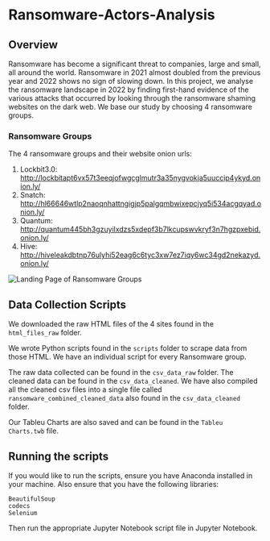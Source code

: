 # Ransomware-Actors-Analysis

## Overview
Ransomware has become a significant threat to companies, large and small, all around the world. Ransomware in 2021 almost doubled from the previous year and 2022 shows no sign of slowing down. In this project, we analyse the ransomware landscape in 2022 by finding first-hand evidence of the various attacks that occurred by looking through the ransomware shaming websites on the dark web. We base our study by choosing 4 ransomware groups.

### Ransomware Groups
The 4 ransomware groups and their website onion urls:

1. Lockbit3.0: http://lockbitapt6vx57t3eeqjofwgcglmutr3a35nygvokja5uuccip4ykyd.onion.ly/
2. Snatch: http://hl66646wtlp2naoqnhattngigjp5palgqmbwixepcjyq5i534acgqyad.onion.ly/
3. Quantum: http://quantum445bh3gzuyilxdzs5xdepf3b7lkcupswvkryf3n7hgzpxebid.onion.ly/
4. Hive: http://hiveleakdbtnp76ulyhi52eag6c6tyc3xw7ez7iqy6wc34gd2nekazyd.onion.ly/

![Landing Page of Ransomware Groups](ransomware_groups.png)

## Data Collection Scripts
We downloaded the raw HTML files of the 4 sites found in the `html_files_raw` folder.

We wrote Python scripts found in the `scripts` folder to scrape data from those HTML. We have an individual script for every Ransomware group. 

The raw data collected can be found in the `csv_data_raw` folder. The cleaned data can be found in the `csv_data_cleaned`. We have also compiled all the cleaned csv files into a single file called `ransomware_combined_cleaned_data` also found in the `csv_data_cleaned` folder.

Our Tableu Charts are also saved and can be found in the `Tableu Charts.twb` file.

## Running the scripts
If you would like to run the scripts, ensure you have Anaconda installed in your machine. Also ensure that you have the following libraries:
```
BeautifulSoup
codecs
Selenium
```
Then run the appropriate Jupyter Notebook script file in Jupyter Notebook.
